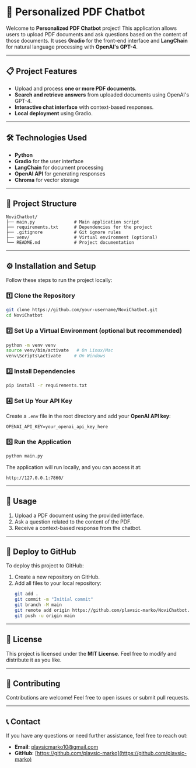 # 🤖 Personalized PDF Chatbot

Welcome to **Personalized PDF Chatbot** project! This application allows users to upload PDF documents and ask questions based on the content of those documents. It uses **Gradio** for the front-end interface and **LangChain** for natural language processing with **OpenAI's GPT-4**.

---

## 📋 **Project Features**

- Upload and process **one or more PDF documents**.
- **Search and retrieve answers** from uploaded documents using OpenAI's GPT-4.
- **Interactive chat interface** with context-based responses.
- **Local deployment** using Gradio.

---

## 🛠️ **Technologies Used**

- **Python**
- **Gradio** for the user interface
- **LangChain** for document processing
- **OpenAI API** for generating responses
- **Chroma** for vector storage

---

## 📂 **Project Structure**

```plaintext
NoviChatbot/
├── main.py               # Main application script
├── requirements.txt      # Dependencies for the project
├── .gitignore            # Git ignore rules
├── venv/                 # Virtual environment (optional)
└── README.md             # Project documentation
```

---

## ⚙️ **Installation and Setup**

Follow these steps to run the project locally:

### 1️⃣ **Clone the Repository**

```bash
git clone https://github.com/your-username/NoviChatbot.git
cd NoviChatbot
```

### 2️⃣ **Set Up a Virtual Environment** (optional but recommended)

```bash
python -m venv venv
source venv/bin/activate   # On Linux/Mac
venv\Scripts\activate     # On Windows
```

### 3️⃣ **Install Dependencies**

```bash
pip install -r requirements.txt
```

### 4️⃣ **Set Up Your API Key**

Create a `.env` file in the root directory and add your **OpenAI API key**:

```
OPENAI_API_KEY=your_openai_api_key_here
```

### 5️⃣ **Run the Application**

```bash
python main.py
```

The application will run locally, and you can access it at:

```
http://127.0.0.1:7860/
```

---

## 🧪 **Usage**

1. Upload a PDF document using the provided interface.
2. Ask a question related to the content of the PDF.
3. Receive a context-based response from the chatbot.

---

## 🚀 **Deploy to GitHub**

To deploy this project to GitHub:

1. Create a new repository on GitHub.
2. Add all files to your local repository:
   ```bash
   git add .
   git commit -m "Initial commit"
   git branch -M main
   git remote add origin https://github.com/plavsic-marko/NoviChatbot.git
   git push -u origin main
   ```

---

## 📄 **License**

This project is licensed under the **MIT License**. Feel free to modify and distribute it as you like.

---

## 🙋 **Contributing**

Contributions are welcome! Feel free to open issues or submit pull requests.

---

## 📞 **Contact**

If you have any questions or need further assistance, feel free to reach out:

- **Email**: plavsicmarko10@gmail.com
- **GitHub**: [https://github.com/plavsic-marko](https://github.com/plavsic-marko)
